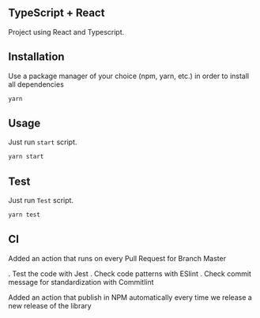 ## TypeScript + React

Project using React and Typescript.

## Installation

Use a package manager of your choice (npm, yarn, etc.) in order to install all dependencies

```bash
yarn
```

## Usage

Just run `start` script.

```bash
yarn start
```

## Test

Just run `Test` script.

```bash
yarn test 
```


## CI

Added an action that runs on every Pull Request for Branch Master

. Test the code with Jest
. Check code patterns with ESlint
. Check commit message for standardization with Commitlint

Added an action that publish in NPM automatically every time we release a new release of the library




